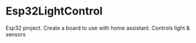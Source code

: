 # Esp32LightControl
Esp32 project. Create a board to use with home assistant. Controls light &amp; sensors
